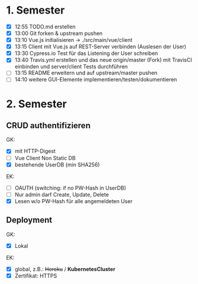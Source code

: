 # 1. Semester

* [X] 12:55 TODO.md erstellen
* [X] 13:00 Git forken & upstream pushen
* [x] 13:10 Vue.js initialisieren -> ./src/main/vue/client
* [x] 13:15 Client mit Vue.js auf REST-Server verbinden (Auslesen der User)
* [x] 13:30 Cypress.io Test für das Listening der User schreiben
* [x] 13:40 Travis.yml erstellen und das neue origin/master (Fork) mit TravisCI einbinden und server/client Tests durchführen
* [ ] 13:15 README erweitern und auf upstream/master pushen
* [ ] 14:10 weitere GUI-Elemente implementieren/testen/dokumentieren

# 2. Semester

## CRUD authentifizieren

GK:
* [x] mit HTTP-Digest
* [ ] Vue Client Non Static DB
* [x] bestehende UserDB (min SHA256)

EK:
* [ ] OAUTH (switching: if no PW-Hash in UserDB)
* [ ] Nur admin darf Create, Update, Delete
* [x] Lesen w/o PW-Hash für alle angemeldeten User

## Deployment

GK:
* [x] Lokal


EK:
* [x] global, z.B.: ~~Heroku~~ / __KubernetesCluster__
* [x] Zertifikat: HTTPS